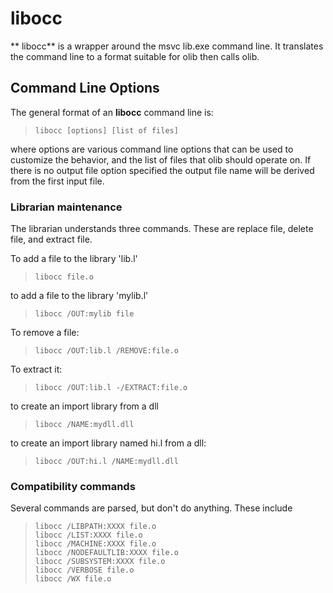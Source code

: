 # libocc

 ** libocc** is a wrapper around the msvc lib.exe command line.  It translates the command line to a format suitable for olib then calls olib.


## Command Line Options

 The general format of an **libocc** command line is:
 
>     libocc [options] [list of files]
 
where options are various command line options that can be used to customize the behavior, and the list of files that olib should operate on.  If there is no output file option specified the output file name will be derived from the first input file.


### Librarian maintenance

The librarian understands three commands.   These are replace file, delete file, and extract file.

To add a file to the library 'lib.l'

>     libocc file.o

to add a file to the library 'mylib.l'

>     libocc /OUT:mylib file

To remove a file:

>     libocc /OUT:lib.l /REMOVE:file.o

To extract it:

>     libocc /OUT:lib.l -/EXTRACT:file.o

to create an import library from a dll

>     libocc /NAME:mydll.dll

to create an import library named hi.l from a dll:

>     libocc /OUT:hi.l /NAME:mydll.dll

### Compatibility commands

Several commands are parsed, but don't do anything.   These include

>     libocc /LIBPATH:XXXX file.o
>     libocc /LIST:XXXX file.o
>     libocc /MACHINE:XXXX file.o
>     libocc /NODEFAULTLIB:XXXX file.o
>     libocc /SUBSYSTEM:XXXX file.o
>     libocc /VERBOSE file.o
>     libocc /WX file.o
